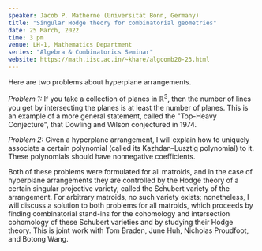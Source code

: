 ```yaml
---
speaker: Jacob P. Matherne (Universität Bonn, Germany)
title: "Singular Hodge theory for combinatorial geometries"
date: 25 March, 2022
time: 3 pm
venue: LH-1, Mathematics Department
series: "Algebra & Combinatorics Seminar"
website: https://math.iisc.ac.in/~khare/algcomb20-23.html
---
```


Here are two problems about hyperplane arrangements.

_Problem 1:_ If you take a collection of planes in $\mathbb{R}^3$,
then the number of lines you get by intersecting the planes is at
least the number of planes. This is an example of a more general
statement, called the "Top-Heavy Conjecture", that Dowling and
Wilson conjectured in 1974.

_Problem 2:_ Given a hyperplane arrangement, I will explain how
to uniquely associate a certain polynomial (called its
Kazhdan–Lusztig polynomial) to it. These polynomials should have
nonnegative coefficients.

Both of these problems were formulated for all matroids, and in
the case of hyperplane arrangements they are controlled by the
Hodge theory of a certain singular projective variety, called
the Schubert variety of the arrangement. For arbitrary matroids,
no such variety exists; nonetheless, I will discuss a solution
to both problems for all matroids, which proceeds by finding
combinatorial stand-ins for the cohomology and intersection
cohomology of these Schubert varieties and by studying their
Hodge theory. This is joint work with Tom Braden, June Huh,
Nicholas Proudfoot, and Botong Wang.

